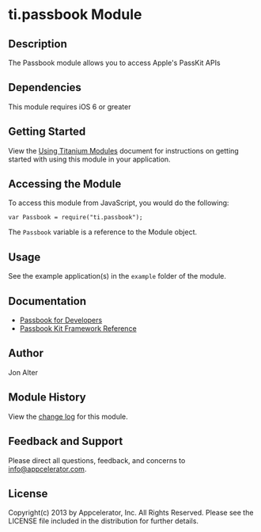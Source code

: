 # ti.passbook Module

## Description

The Passbook module allows you to access Apple's PassKit APIs

## Dependencies

This module requires iOS 6 or greater

## Getting Started

View the [Using Titanium Modules](http://docs.appcelerator.com/titanium/latest/#!/guide/Using_Titanium_Modules) document for instructions on getting
started with using this module in your application.

## Accessing the Module

To access this module from JavaScript, you would do the following:

	var Passbook = require("ti.passbook");

The `Passbook` variable is a reference to the Module object.

## Usage

See the example application(s) in the `example` folder of the module.

## Documentation

* [Passbook for Developers](https://developer.apple.com/Passbook/)
* [Passbook Kit Framework Reference](https://developer.apple.com/library/ios/#documentation/UserExperience/Reference/PassKit_Framework/_index.html)

## Author

Jon Alter

## Module History

View the [change log](changelog.html) for this module.

## Feedback and Support

Please direct all questions, feedback, and concerns to [info@appcelerator.com](mailto:info@appcelerator.com?subject=iOS%20Passbook%20Module).

## License

Copyright(c) 2013 by Appcelerator, Inc. All Rights Reserved. Please see the LICENSE file included in the distribution for further details.
